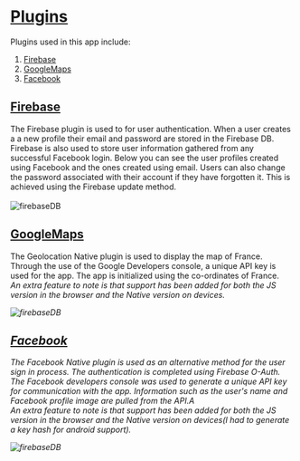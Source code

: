 # [Plugins](#plugins)
Plugins used in this app include:
1. [Firebase](#firebase)
1. [GoogleMaps](#googlemaps)
1. [Facebook](#facebook)

## [Firebase](#firebase)
The Firebase plugin is used to for user authentication. When a user creates a a new profile their email and password are stored in the Firebase DB. Firebase is also used to store user information gathered from any successful Facebook login. Below you can see the user profiles created using Facebook and the ones created using email. Users can also change the password associated with their account if they have forgotten it. This is achieved using the Firebase update method. <br><br>
![firebaseDB](https://github.com/danielcregggmit/2nd-year-software-ionic-2-assignment-DaireNiC/blob/master/wiki-pics/firebase.PNG)

## [GoogleMaps](#googlemaps)
The Geolocation Native plugin is used to display the map of France. Through the use of the Google Developers console, a unique API key is used for the app. The app is initialized using the co-ordinates of France.<br> <i>An extra feature to note is that support has been added for both the JS version in the browser and the Native version on devices.<i>

![firebaseDB](https://github.com/danielcregggmit/2nd-year-software-ionic-2-assignment-DaireNiC/blob/master/wiki-pics/googlemaps.PNG)

## [Facebook](#facebook)
The Facebook Native plugin is used as an alternative method for the user sign in process. The authentication is completed using Firebase O-Auth. The Facebook developers console was used to generate a unique API key for communication with the app. Information such as the user's name and Facebook profile image are pulled from the API.A <br> <i>An extra feature to note is that support has been added for both the JS version in the browser and the Native version on devices(I had to generate a key hash for android support).<i>

![firebaseDB](https://github.com/danielcregggmit/2nd-year-software-ionic-2-assignment-DaireNiC/blob/master/wiki-pics/facebook.PNG)